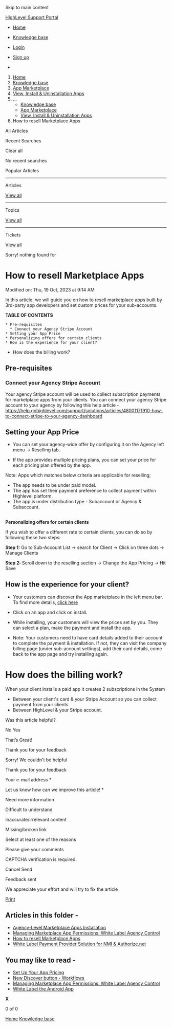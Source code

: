 Skip to main content

[ HighLevel Support Portal ](https://help.gohighlevel.com)

  * [ Home ](/support/home)
  * [ Knowledge base ](/support/solutions)

  * [Login](/support/login)
  * [Sign up](/support/signup)
  * 

  1. [Home](/support/home)
  2. [Knowledge base](/support/solutions)
  3. [App Marketplace](/support/solutions/155000000049)
  4. [View, Install & Uninstallation Apps](/support/solutions/folders/155000000161)
  5. ... 
     * [Knowledge base](/support/solutions)
     * [App Marketplace](/support/solutions/155000000049)
     * [View, Install & Uninstallation Apps](/support/solutions/folders/155000000161)
  6. How to resell Marketplace Apps

All  Articles 

Recent Searches

Clear all

No recent searches

Popular Articles

* * *

Articles

[View all](/support/search/solutions)

* * *

Topics

[View all](/support/search/topics)

* * *

Tickets

[View all](/support/search/tickets)

Sorry! nothing found for   

# How to resell Marketplace Apps

Modified on: Thu, 19 Oct, 2023 at 9:14 AM

In this article, we will guide you on how to resell marketplace apps built by 3rd-party app developers and set custom prices for your sub-accounts.  

**TABLE OF CONTENTS**

    * Pre-requisites
      * Connect your Agency Stripe Account
    * Setting your App Price
    * Personalizing offers for certain clients
    * How is the experience for your client?
  * How does the billing work?

## **Pre-requisites**

### Connect your Agency Stripe Account

Your agency Stripe account will be used to collect subscription payments for marketplace apps from your clients. You can connect your agency Stripe account to your agency by following this help article - <https://help.gohighlevel.com/support/solutions/articles/48001171910-how-to-connect-stripe-to-your-agency-dashboard>

## **Setting your App Price**

  * You can set your agency-wide offer by configuring it on the Agency left menu -> Reselling tab.

  * If the app provides multiple pricing plans, you can set your price for each pricing plan offered by the app. 

Note: Apps which matches below criteria are applicable for reselling;

  * The app needs to be under paid model.
  * The app has set their payment preference to collect payment within Highlevel platform.
  * The app is under distribution type - Subaccount or Agency & Subaccount. 

##   
**Personalizing offers for certain clients**

If you wish to offer a different rate to certain clients, you can do so by following these two steps:

**Step 1:** Go to Sub-Account List -> search for Client -> Click on three dots -> Manage Clients

**Step 2:** Scroll down to the reselling section -> Change the App Pricing -> Hit Save

##   

## **How is the experience for your client?**

  * Your customers can discover the App marketplace in the left menu bar. To find more details, [click here](https://help.leadconnectorhq.com/en/support/solutions/articles/155000001158-marketplace-apps-view-installation)
  * Click on an app and click on install. 
  * While installing, your customers will view the prices set by you. They can select a plan, make the payment and install the app.  

  * Note: Your customers need to have card details added to their account to complete the payment & installation. If not, they can visit the company billing page (under sub-account settings), add their card details, come back to the app page and try installing again. 

# **How does the billing work?**

When your client installs a paid app it creates 2 subscriptions in the System

  * Between your client's card & your Stripe Account so you can collect payment from your clients.
  * Between HighLevel & your Stripe account. 

Was this article helpful?

No  Yes 

That’s Great!

Thank you for your feedback

Sorry! We couldn't be helpful

Thank you for your feedback

Your e-mail address *

Let us know how can we improve this article! *

Need more information 

Difficult to understand 

Inaccurate/irrelevant content 

Missing/broken link 

Select at least one of the reasons 

Please give your comments 

CAPTCHA verification is required. 

Cancel  Send 

Feedback sent

We appreciate your effort and will try to fix the article

[Print](javascript:print\(\))

## Articles in this folder -

  * [Agency-Level Marketplace Apps Installation](/support/solutions/articles/155000001057-agency-level-marketplace-apps-installation)
  * [Managing Marketplace App Permissions: White Label Agency Control](/support/solutions/articles/155000001163-managing-marketplace-app-permissions-white-label-agency-control)
  * [How to resell Marketplace Apps](/support/solutions/articles/155000001220-how-to-resell-marketplace-apps)
  * [White Label Payment Provider Solution for NMI & Authorize.net](/support/solutions/articles/155000002747-white-label-payment-provider-solution-for-nmi-authorize-net)

## You may like to read -

  * [Set Up Your App Pricing](/support/solutions/articles/155000001217-set-up-your-app-pricing)
  * [New Discover button - Workflows](/support/solutions/articles/155000004025-new-discover-button-workflows)
  * [Managing Marketplace App Permissions: White Label Agency Control](/support/solutions/articles/155000001163-managing-marketplace-app-permissions-white-label-agency-control)
  * [White Label the Android App](/support/solutions/articles/48000982209-white-label-the-android-app)

**X**

0 of 0 []()

[Home](/support/home) [Knowledge base](/support/solutions)
